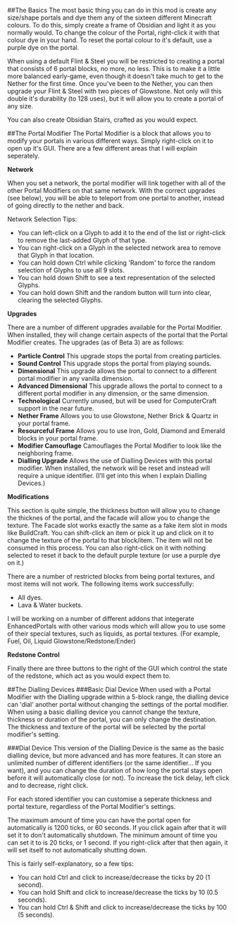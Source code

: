 ##The Basics
The most basic thing you can do in this mod is create any size/shape portals and dye them any of the sixteen different Minecraft colours. To do this, simply create a frame of Obsidian and light it as you normally would. To change the colour of the Portal, right-click it with that colour dye in your hand. To reset the portal colour to it's default, use a purple dye on the portal.

When using a default Flint & Steel you will be restricted to creating a portal that consists of 6 portal blocks, no more, no less. This is to make it a little more balanced early-game, even though it doesn't take much to get to the Nether for the first time. Once you've been to the Nether, you can then upgrade your Flint & Steel with two pieces of Glowstone. Not only will this double it's durability (to 128 uses), but it will allow you to create a portal of any size.

You can also create Obsidian Stairs, crafted as you would expect.

##The Portal Modifier
The Portal Modifier is a block that allows you to modify your portals in various different ways. Simply right-click on it to open up it's GUI. There are a few different areas that I will explain seperately.

**Network**

When you set a network, the portal modifier will link together with all of the other Portal Modifiers on that same network. With the correct upgrades (see below), you will be able to teleport from one portal to another, instead of going directly to the nether and back.

Network Selection Tips:
* You can left-click on a Glyph to add it to the end of the list or right-click to remove the last-added Glyph of that type.
* You can right-click on a Glyph in the selected network area to remove that Glyph in that location.
* You can hold down Ctrl while clicking 'Random' to force the random selection of Glyphs to use all 9 slots.
* You can hold down Shift to see a text representation of the selected Glyphs.
* You can hold down Shift and the random button will turn into clear, clearing the selected Glyphs.

**Upgrades**

There are a number of different upgrades available for the Portal Modifier. When installed, they will change certain aspects of the portal that the Portal Modifier creates. The upgrades (as of Beta 3) are as follows:
* **Particle Control** 
This upgrade stops the portal from creating particles.
* **Sound Control** 
This upgrade stops the portal from playing sounds.
* **Dimensional** 
This upgrade allows the portal to connect to a different portal modifier in any vanilla dimension.
* **Advanced Dimensional** 
This upgrade allows the portal to connect to a different portal modifier in any dimension, or the same dimension.
* **Technological** 
Currently unused, but will be used for ComputerCraft support in the near future.
* **Nether Frame** 
Allows you to use Glowstone, Nether Brick & Quartz in your portal frame.
* **Resourceful Frame** 
Allows you to use Iron, Gold, Diamond and Emerald blocks in your portal frame.
* **Modifier Camouflage** 
Camouflages the Portal Modifier to look like the neighboring frame.
* **Dialling Upgrade** 
Allows the use of Dialling Devices with this portal modifier. When installed, the network will be reset and instead will require a unique identifier. (I'll get into this when I explain Dialling Devices.)

**Modifications**

This section is quite simple, the thickness button will allow you to change the thicknes of the portal, and the facade will allow you to change the texture. The Facade slot works exactly the same as a fake item slot in mods like BuildCraft. You can shift-click an item or pick it up and click on it to change the texture of the portal to that block/item. The item will not be consumed in this process. You can also right-click on it with nothing selected to reset it back to the default purple texture (or use a purple dye on it.)

There are a number of restricted blocks from being portal textures, and most items will not work. The following items work successfully:
* All dyes.
* Lava & Water buckets.

I will be working on a number of different addons that integerate EnhancedPortals with other various mods which will allow you to use some of their special textures, such as liquids, as portal textures. (For example, Fuel, Oil, Liquid Glowstone/Redstone/Ender)

**Redstone Control**

Finally there are three buttons to the right of the GUI which control the state of the redstone, which act as you would expect them to.

##The Dialling Devices
###Basic Dial Device
When used with a Portal Modifier with the Dialling upgrade within a 5-block range, the dialling device can 'dial' another portal without changing the settings of the portal modifier. When using a basic dialling device you cannot change the texture, thickness or duration of the portal, you can only change the destination. The thickness and texture of the portal will be selected by the portal modifier's setting.

###Dial Device
This version of the Dialling Device is the same as the basic dialling device, but more advanced and has more features. It can store an unlimited number of different identifiers (or the same identifier... If you want), and you can change the duration of how long the portal stays open before it will automatically close (or not). To increase the tick delay, left click and to decrease, right click.

For each stored identifier you can customise a seperate thickness and portal texture, regardless of the Portal Modifier's settings.

The maximum amount of time you can have the portal open for automatically is 1200 ticks, or 60 seconds. If you click again after that it will set it to don't automatically shutdown. The minimum amount of time you can set it to is 20 ticks, or 1 second. If you right-click after that then again, it will set itself to not automatically shutting down.

This is fairly self-explanatory, so a few tips:
* You can hold Ctrl and click to increase/decrease the ticks by 20 (1 second).
* You can hold Shift and click to increase/decrease the ticks by 10 (0.5 seconds).
* You can hold Ctrl & Shift and click to increase/decrease the ticks by 100 (5 seconds).
